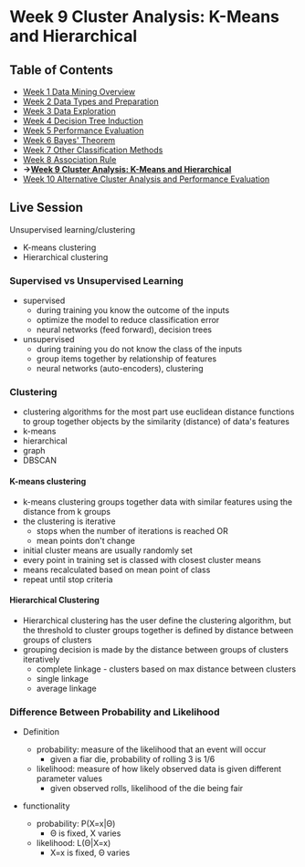 # Week 9 Cluster Analysis: K-Means and Hierarchical
## Table of Contents
- [Week 1 Data Mining Overview](../week1/README.md)
- [Week 2 Data Types and Preparation](../week2/README.md)
- [Week 3 Data Exploration](../week3/README.md)
- [Week 4 Decision Tree Induction](../week4/README.md)
- [Week 5 Performance Evaluation](../week5/README.md)
- [Week 6 Bayes' Theorem](../week6/README.md)
- [Week 7 Other Classification Methods](../week7/README.md)
- [Week 8 Association Rule](../week8/README.md)
- **&rarr;[Week 9 Cluster Analysis: K-Means and Hierarchical](README.md)**
- [Week 10 Alternative Cluster Analysis and Performance Evaluation](../week10/README.md)

## Live Session

Unsupervised learning/clustering

- K-means clustering
- Hierarchical clustering


### Supervised vs Unsupervised Learning
- supervised
  - during training you know the outcome of the inputs
  - optimize the model to reduce classification error
  - neural networks (feed forward), decision trees
- unsupervised
  - during training you do not know the class of the inputs
  - group items together by relationship of features
  - neural networks (auto-encoders), clustering

### Clustering
- clustering algorithms for the most part use euclidean distance functions to group together objects by the similarity (distance) of data's features
- k-means
- hierarchical
- graph
- DBSCAN

#### K-means clustering
- k-means clustering groups together data with similar features using the distance from k groups
- the clustering is iterative
  - stops when the number of iterations is reached OR
  - mean points don't change
- initial cluster means are usually randomly set
- every point in training set is classed with closest cluster means
- means recalculated based on mean point of class
- repeat until stop criteria

#### Hierarchical Clustering
- Hierarchical clustering has the user define the clustering algorithm, but the threshold to cluster groups together is defined by distance between groups of clusters
- grouping decision is made by the distance between groups of clusters iteratively
  - complete linkage - clusters based on max distance between clusters
  - single linkage 
  - average linkage


### Difference Between Probability and Likelihood
- Definition
  - probability: measure of the likelihood that an event will occur
    - given a fiar die, probability of rolling 3 is 1/6
  - likelihood: measure of how likely observed data is given different parameter values
    - given observed rolls, likelihood of the die being fair

- functionality
  - probability: P(X=x|&Theta;)
    - &Theta; is fixed, X varies
  - likelihood: L(&Theta;|X=x)
    - X=x is fixed, &Theta; varies